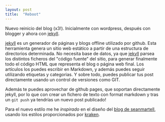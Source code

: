 ```yaml
---
layout: post
title:  "Reboot"
---
```


Nuevo reinicio del blog (x3!). Inicialmente con wordpress, después con blogger y ahora con [jekyll].

[jekyll] es un generador de páginas y blogs offline utilizado por github. Esta herramienta genera un sitio web estático a partir de una estructura de directorios determinada. No necesita base de datos, ya que [jekyll] parsea los distintos ficheros del "código fuente" del sitio, para generar finalmente todo el código HTML que representa el blog o página web final. Los artículos los puedes escribir en Markdown, y además puedes seguir utilizando etiquetas y categorias. Y sobre todo, puedes publicar tus post directamente usando un control de versiones como GIT.

Además te puedes aprovechar de github pages, que soportan directamente jekyll, por lo que con crear un fichero de texto con format markdown y  tras un `git push` ya tendrías un nuevo post publicado!

Para el nuevo estilo me he *inspirado* en el diseño del [blog de seanmartell][seanmartell], usando los estilos proporcionados por [kraken].

[jekyll]: http://jekyllrb.com
[kraken]: http://cferdinandi.github.io/kraken/
[snapshot.css]: https://github.com/cferdinandi/snapshot/blob/master/snapshot.css
[seanmartell]: http://blog.seanmartell.com/2013/06/27/rebuilding-a-simplified-firefox-logo/